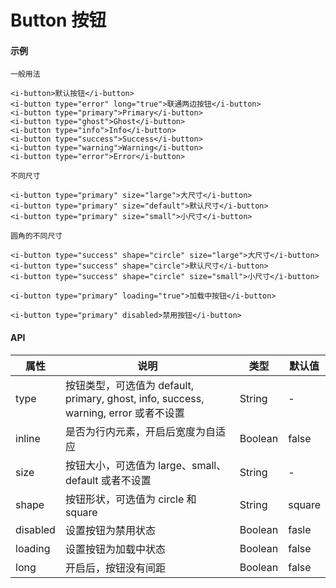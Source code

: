 # Button 按钮

#### 示例

```
一般用法

<i-button>默认按钮</i-button>
<i-button type="error" long="true">联通两边按钮</i-button>
<i-button type="primary">Primary</i-button>
<i-button type="ghost">Ghost</i-button>
<i-button type="info">Info</i-button>
<i-button type="success">Success</i-button>
<i-button type="warning">Warning</i-button>
<i-button type="error">Error</i-button>

不同尺寸

<i-button type="primary" size="large">大尺寸</i-button>
<i-button type="primary" size="default">默认尺寸</i-button>
<i-button type="primary" size="small">小尺寸</i-button>

圆角的不同尺寸

<i-button type="success" shape="circle" size="large">大尺寸</i-button>
<i-button type="success" shape="circle">默认尺寸</i-button>
<i-button type="success" shape="circle" size="small">小尺寸</i-button>

<i-button type="primary" loading="true">加载中按钮</i-button>

<i-button type="primary" disabled>禁用按钮</i-button>

```
#### API
| 属性     | 说明                                                                                | 类型    | 默认值 |
|----------|-----------------------------------------------------------------------------------|---------|--------|
| type     | 按钮类型，可选值为 default, primary, ghost, info, success, warning, error 或者不设置 | String  | -      |
| inline   | 是否为行内元素，开启后宽度为自适应                                                   | Boolean | false  |
| size     | 按钮大小，可选值为 large、small、default 或者不设置                                    | String  | -      |
| shape    | 按钮形状，可选值为 circle 和 square                                                  | String  | square |
| disabled | 设置按钮为禁用状态                                                                  | Boolean | fasle  |
| loading  | 设置按钮为加载中状态                                                                | Boolean | false  |
| long     | 开启后，按钮没有间距                                                                 | Boolean | false  |
